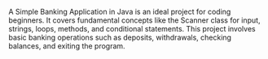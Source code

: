 A Simple Banking Application in Java is an ideal project
 for coding beginners. It covers fundamental concepts
 like the Scanner class for input, strings, loops, methods,
 and conditional statements. This project involves basic
 banking operations such as deposits, withdrawals,
 checking balances, and exiting the program.
